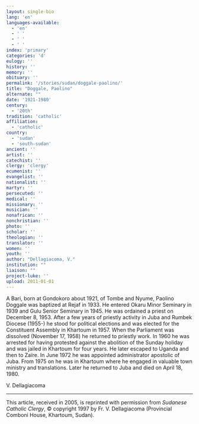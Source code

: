 ```yaml
---
layout: single-bio
lang: 'en'
languages-available:
  - 'en'
  - ' '
  - ' '
  - ' '
index: 'primary'
categories: 'd'
eulogy: ''
history: ''
memory: ''
obituary: ''
permalink: '/stories/sudan/doggale-paolino/'
title: "Doggale, Paolino"
alternate: ""
date: '1921-1980'
century:
  - '20th'
tradition: 'catholic'
affiliation:
  - 'catholic'
country:
  - 'sudan'
  - 'south-sudan'
ancient: ''
artist: ''
catechist: ''
clergy: 'clergy'
ecumenist: ''
evangelist: ''
nationalist: ''
martyr: ''
persecuted: ''
medical: ''
missionary: ''
musician: ''
nonafrican: ''
nonchristian: ''
photo: ''
scholar: ''
theologian: ''
translator: ''
women: ''
youth: ''
author: "Dellagiacoma, V."
institution: ""
liaison: ""
project-luke: ''
upload: 2011-01-01
---
```




A Bari, born at Gondokoro about 1921, of Tombe and Nyume, Paolino Doggale was baptized at Rejaf in 1933. He entered Okaru Minor Seminary in 1939 and Gulu Senior Seminary in 1945. He was ordained a priest on December 8, 1953. After a few years of priestly activity in Juba and Rumbek Diocese (1955-) he stood for political elections and was elected for the Constituent Assembly in Khartoum in 1957. When the Parliament was dissolved (November 17, 1958) he returned to priestly work. In 1960 he was arrested for having protested against the abolition of the Sunday holiday and was jailed in Khartoum for four years. He later escaped to Uganda and then to Za&iuml;re. In June 1972 he was appointed administrator apostolic of Juba. From 1975 on he was in Khartoum where he engaged in valuable town ministry and translations. Later he returned to Juba and died on April 18, 1980.

V. Dellagiacoma

---

This article, received in 2005, is reprinted with permission from *Sudanese Catholic Clergy*, © copyright 1997 by Fr. V. Dellagiacoma (Provincial Comboni House, Khartoum, Sudan).
